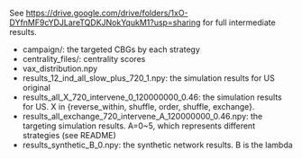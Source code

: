 See https://drive.google.com/drive/folders/1xO-DYfnMF9cYDJLareTQDKJNokYqukM1?usp=sharing for full intermediate results.

- campaign/: the targeted CBGs by each strategy
- centrality_files/: centrality scores
- vax_distribution.npy
- results_12_ind_all_slow_plus_720_1.npy: the simulation results for US original
- results_all_X_720_intervene_0_120000000_0.46: the simulation results for US. X in {reverse_within, shuffle, order, shuffle, exchange}.
- results_all_exchange_720_intervene_A_120000000_0.46.npy: the targeting simulation results. A=0~5, which represents different strategies (see README)
- results_synthetic_B_0.npy: the synthetic network results. B is the lambda



